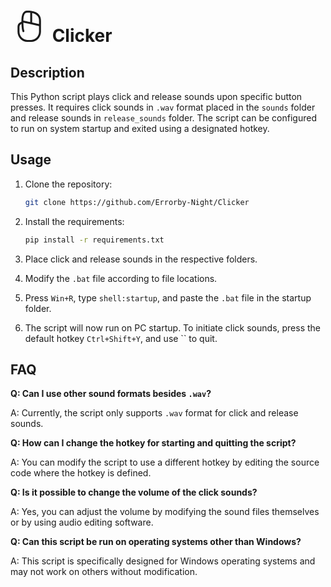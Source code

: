 # <svg xmlns="http://www.w3.org/2000/svg" width="60" height="50" fill="currentColor" class="bi bi-mouse3" viewBox="0 0 16 16"><path d="M7 0q-.891.002-1.527.463c-.418.302-.717.726-.93 1.208C4.123 2.619 4 3.879 4 5.187v.504L3.382 6A2.5 2.5 0 0 0 2 8.236v2.576C2 13.659 4.22 16 7 16h2c2.78 0 5-2.342 5-5.188V5.186c0-1.13-.272-2.044-.748-2.772-.474-.726-1.13-1.235-1.849-1.59C9.981.123 8.26 0 7 0m2.5 6.099V1.232c.51.11 1.008.267 1.46.49.596.293 1.099.694 1.455 1.24.355.543.585 1.262.585 2.225v1.69zm-1-5.025v4.803L5 5.099c.006-1.242.134-2.293.457-3.024.162-.366.363-.63.602-.801C6.292 1.105 6.593 1 7 1c.468 0 .98.018 1.5.074M5 6.124 13 7.9v2.912C13 13.145 11.19 15 9 15H7c-2.19 0-4-1.855-4-4.188V8.236a1.5 1.5 0 0 1 .83-1.342l.187-.093c.01.265.024.58.047.92.062.938.19 2.12.462 2.937a.5.5 0 1 0 .948-.316c-.227-.683-.35-1.75-.413-2.688a29 29 0 0 1-.06-1.528v-.002z"/></svg> Clicker

## Description

This Python script plays click and release sounds upon specific button presses. It requires click sounds in `.wav` format placed in the `sounds` folder and release sounds in `release_sounds` folder. The script can be configured to run on system startup and exited using a designated hotkey.

## Usage

1. Clone the repository:
    ```bash
    git clone https://github.com/Errorby-Night/Clicker
    ```

2. Install the requirements:
    ```bash
    pip install -r requirements.txt
    ```

3. Place click and release sounds in the respective folders.

4. Modify the `.bat` file according to file locations.

5. Press `Win+R`, type `shell:startup`, and paste the `.bat` file in the startup folder.

6. The script will now run on PC startup. To initiate click sounds, press the default hotkey `Ctrl+Shift+Y`, and use `` to quit.

## FAQ

**Q: Can I use other sound formats besides `.wav`?**

A: Currently, the script only supports `.wav` format for click and release sounds.

**Q: How can I change the hotkey for starting and quitting the script?**

A: You can modify the script to use a different hotkey by editing the source code where the hotkey is defined.

**Q: Is it possible to change the volume of the click sounds?**

A: Yes, you can adjust the volume by modifying the sound files themselves or by using audio editing software.

**Q: Can this script be run on operating systems other than Windows?**

A: This script is specifically designed for Windows operating systems and may not work on others without modification.
